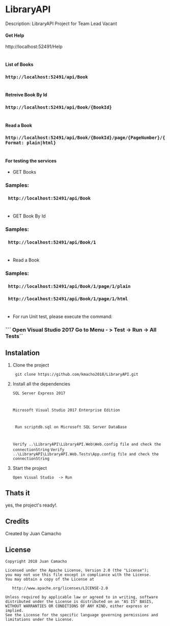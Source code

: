 # LibraryAPI

Description: LibraryAPI Project for Team Lead Vacant

#### Get Help
http://localhost:52491/Help
#
#

#### List of Books
### ``` http://localhost:52491/api/Book ```
#
#### Retreive Book By Id
### ``` http://localhost:52491/api/Book/{BookId} ```
#
#### Read a Book
### ``` http://localhost:52491/api/Book/{BookId}/page/{PageNumber}/{Format: plain|html} ```
#

#### For testing the services

* GET Books
###  Samples:
### ``` http://localhost:52491/api/Book```
#

* GET Book By Id
###  Samples:
###  ``` http://localhost:52491/api/Book/1```
#

#
* Read a Book 
###  Samples:
###  ``` http://localhost:52491/api/Book/1/page/1/plain```
###  ``` http://localhost:52491/api/Book/1/page/1/html```
#

* For run Unit test, please execute the command:
###  ``` Open Visual Studio 2017 Go to Menu - > Test -> Run -> All Tests``


## Instalation

1. Clone the project

	``` git clone https://github.com/kmacho2018/LibraryAPI.git```

2. Install all the dependencies

	``` SQL Server Express 2017 ```
	#
	``` Microsoft Visual Studio 2017 Enterprise Edition ```
	#
	``` Run scriptdb.sql on Microsoft SQL Server DataBase```
	#
	``` Verify ..\LibraryAPI\LibraryAPI.Web\Web.config file and check the connectionString ```
	``` Verify ..\LibraryAPI\LibraryAPI.Web.Tests\App.config file and check the connectionString ```


3. Start the project

	```Open Visual Studio  -> Run```

## Thats it

yes, the project's ready!.

## Credits
Created by Juan Camacho  

## License

	Copyright 2018 Juan Camacho
	
	Licensed under the Apache License, Version 2.0 (the "License");
	you may not use this file except in compliance with the License.
	You may obtain a copy of the License at
	
	   http://www.apache.org/licenses/LICENSE-2.0
	
	Unless required by applicable law or agreed to in writing, software
	distributed under the License is distributed on an "AS IS" BASIS,
	WITHOUT WARRANTIES OR CONDITIONS OF ANY KIND, either express or implied.
	See the License for the specific language governing permissions and
	limitations under the License.
